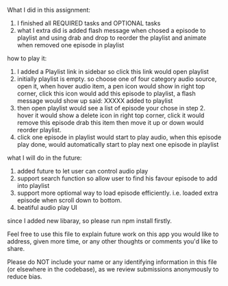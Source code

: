 What I did in this assignment:
1. I finished all REQUIRED tasks and OPTIONAL tasks
2. what I extra did is added flash message when chosed a episode to playlist
   and using drab and drop to reorder the playlist and animate when removed one 
   episode in playlist

how to play it:
1. I added a Playlist link in sidebar so click this link would open playlist
2. initially playlist is empty. so choose one of four category audio source, 
   open it, when hover audio item, a pen icon would show in right top corner,
   click this icon would add this episode to playlist, a flash message would show up
   said: XXXXX added to playlist
3. then open playlist would see a list of episode your chose in step 2.
   hover it would show a delete icon in right top corner, click it would remove this episode
   drab this item then move it up or down would reorder playlist.
4. click one episode in playlist would start to play audio, when this episode play done,
   would automatically start to play next one episode in playlist


what I will do in the future:
1. added future to let user can control audio play
2. support search function so allow user to find his favour episode to add into playlist
3. support more optiomal way to load episode efficiently. i.e. loaded extra episode when scroll 
   down to bottom.
4. beatiful audio play UI

since I added new libaray, so please run npm install firstly.

Feel free to use this file to explain future work on this app you would like to
address, given more time, or any other thoughts or comments you'd like to share.

Please do NOT include your name or any identifying information in this file (or
elsewhere in the codebase), as we review submissions anonymously to reduce bias.

